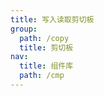```yaml
---
title: 写入读取剪切板
group:
  path: /copy
  title: 剪切板
nav:
  title: 组件库
  path: /cmp
---
```



<code src="./demo.tsx"></code>
